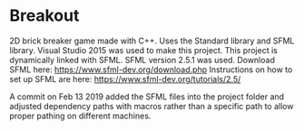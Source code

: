 # Breakout
2D brick breaker game made with C++. Uses the Standard library and SFML library.
Visual Studio 2015 was used to make this project.
This project is dynamically linked with SFML.
SFML version 2.5.1 was used. 
Download SFML here: https://www.sfml-dev.org/download.php
Instructions on how to set up SFML are here: https://www.sfml-dev.org/tutorials/2.5/

A commit on Feb 13 2019 added the SFML files into the project folder and adjusted dependency paths with macros rather than a specific path to allow proper pathing on different machines.
